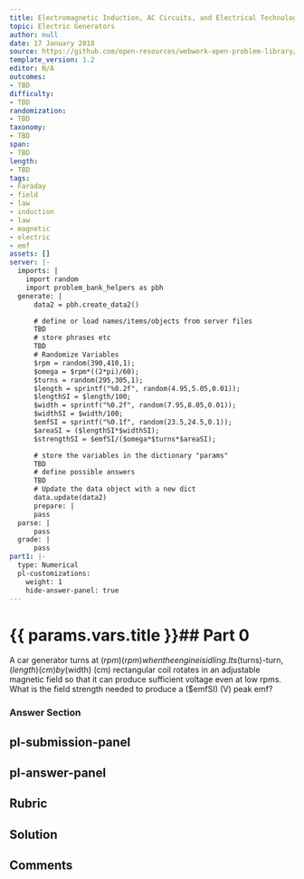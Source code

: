 ```yaml
---
title: Electromagnetic Induction, AC Circuits, and Electrical Technologies
topic: Electric Generators
author: null
date: 17 January 2018
source: https://github.com/open-resources/webwork-open-problem-library/tree/master/Contrib/BrockPhysics/College_Physics_Urone/23.Electromagnetic_Induction_AC_Circuits_and_Electrical_Technologies/23-05.Electric_Generators/NU_U17_23_05_007.pg
template_version: 1.2
editor: N/A
outcomes:
- TBD
difficulty:
- TBD
randomization:
- TBD
taxonomy:
- TBD
span:
- TBD
length:
- TBD
tags:
- Faraday
- field
- law
- induction
- law
- magnetic
- electric
- emf
assets: []
server: |-
  imports: |
    import random
    import problem_bank_helpers as pbh
  generate: |
      data2 = pbh.create_data2()

      # define or load names/items/objects from server files
      TBD
      # store phrases etc
      TBD
      # Randomize Variables
      $rpm = random(390,410,1);
      $omega = $rpm*((2*pi)/60);
      $turns = random(295,305,1);
      $length = sprintf("%0.2f", random(4.95,5.05,0.01));
      $lengthSI = $length/100;
      $width = sprintf("%0.2f", random(7.95,8.05,0.01));
      $widthSI = $width/100;
      $emfSI = sprintf("%0.1f", random(23.5,24.5,0.1));
      $areaSI = ($lengthSI*$widthSI);
      $strengthSI = $emfSI/($omega*$turns*$areaSI);

      # store the variables in the dictionary "params"
      TBD
      # define possible answers
      TBD
      # Update the data object with a new dict
      data.update(data2)
      prepare: |
      pass
  parse: |
      pass
  grade: |
      pass
part1: |-
  type: Numerical
  pl-customizations:
    weight: 1
    hide-answer-panel: true
---
```


# {{ params.vars.title }}## Part 0 
A car generator turns at ($rpm) (rpm) when the engine is idling. Its ($turns)-turn, ($length) (cm) by ($width) (cm) rectangular coil rotates in an adjustable magnetic field so that it can produce sufficient voltage even at low rpms. What is the field strength needed to produce a ($emfSI) (V) peak emf? 


### Answer Section 


## pl-submission-panel 


## pl-answer-panel 


## Rubric 


## Solution 


## Comments 


